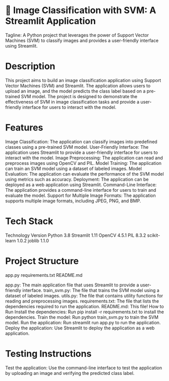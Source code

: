 # 🚀 Image Classification with SVM: A Streamlit Application
Tagline: A Python project that leverages the power of Support Vector Machines (SVM) to classify images and provides a user-friendly interface using Streamlit.

# Description
This project aims to build an image classification application using Support Vector Machines (SVM) and Streamlit. The application allows users to upload an image, and the model predicts the class label based on a pre-trained SVM model. The project is designed to demonstrate the effectiveness of SVM in image classification tasks and provide a user-friendly interface for users to interact with the model.

# Features
Image Classification: The application can classify images into predefined classes using a pre-trained SVM model.
User-Friendly Interface: The application uses Streamlit to provide a user-friendly interface for users to interact with the model.
Image Preprocessing: The application can read and preprocess images using OpenCV and PIL.
Model Training: The application can train an SVM model using a dataset of labeled images.
Model Evaluation: The application can evaluate the performance of the SVM model using metrics such as accuracy.
Deployment: The application can be deployed as a web application using Streamlit.
Command-Line Interface: The application provides a command-line interface for users to train and evaluate the model.
Support for Multiple Image Formats: The application supports multiple image formats, including JPEG, PNG, and BMP.

# Tech Stack
Technology  Version
Python	    3.8
Streamlit	  1.11
OpenCV	    4.5.1
PIL	        8.3.2
scikit-learn	1.0.2
joblib	    1.1.0

# Project Structure

app.py
requirements.txt
README.md

app.py: The main application file that uses Streamlit to provide a user-friendly interface.
train_svm.py: The file that trains the SVM model using a dataset of labeled images.
utils.py: The file that contains utility functions for reading and preprocessing images.
requirements.txt: The file that lists the dependencies required to run the application.
README.md: This file!
How to Run
Install the dependencies: Run pip install -r requirements.txt to install the dependencies.
Train the model: Run python train_svm.py to train the SVM model.
Run the application: Run streamlit run app.py to run the application.
Deploy the application: Use Streamlit to deploy the application as a web application.

# Testing Instructions
Test the application: Use the command-line interface to test the application by uploading an image and verifying the predicted class label.
